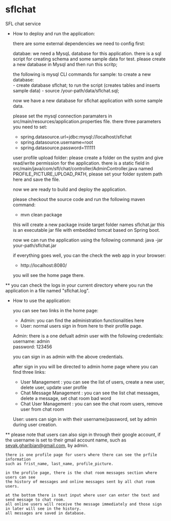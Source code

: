 # sflchat
SFL chat service


- How to deploy and run the application:

  there are some external dependencies we need to config first:

  databae:
    we need a MysqL database for this application. 
    there is a sql script for creating schema and some sample data for test.
    please create a new database in Mysql and then run this scritp;
   
    the following is mysql CLI commands for sample:
     to create a new database:  
        - create database sflchat;
     to run the script (creates tables and inserts sample data)
        - source /your-path/data/sflchat.sql;

     now we have a new database for sflchat application with some sample data.
     
     please set the mysql connection paramaters in src/main/resources/application.properties file.
     there three parameters you need to set:

     - spring.datasource.url=jdbc:mysql://localhost/sflchat
     - spring.datasource.username=root
     - spring.datasource.password=111111

     
   user profile upload folder:
    please create a folder on the systm and give read/write permission for the application.
    there is a static field in src/main/java/com/sfl/chat/controller/AdminController.java 
    named PROFILE_PICTURE_UPLOAD_PATH, please set your folder system path here and save the file.


   now we are ready to build and deploy the application.
   
   please checkout the source code and run the following maven command:
   - mvn clean package

   this will create a new package inside target folder names sflchat.jar
   this is an executable jar file with embedded tomcat based on Spring boot.


   now we can run the application using the following command:
   java -jar your-path/sflchat.jar   

   if everything goes well, you can the check the web app in your browser:
   - http://localhost:8080/
   
   you will see the home page there.


** you can check the logs in your current directory where you run the application in a file named "sflchat.log". 


- How to use the application:

  you can see two links in the home page:
    - Admin: you can find the administration functionalities here 
    - User: normal users sign in from here to their profile page.

  Admin:
   there is a one defualt admin user with the following credentials:
   username: admin  
   password: 123456

   you can sign in as admin with the above credentials.
   
   after sign in you will be directed to admin home page where you can find three links:
    - User Management : you can see the list of users, create a new user, delete user, update user profile
    - Chat Message Management : you can see the list chat messages, delete a message, set chat room bad word
    - Chat User Management : you can see the chat room users, remove user from chat room


   User: 
    users can sign in with their username/password, set by admin during user creation.

** please note that users can also sign in through their google account, if the username
   is set to their gmail account name, such as sevak.gharibian@gmail.com, by admin.

    there is one profile page for users where there can see the prfile information
    such as frist_name, last_name, profile_picture.

    in the profile page, there is the chat room messages section where users can see
    the history of messages and online messages sent by all chat room users.

    at the bottom there is text input where user can enter the text and send message to chat room.
    all online users will receive the message immediately and those sign in later will see in the history.
    all messages are saved in database.


    
    

        

    
   

  
   

   

 
    

   
  


